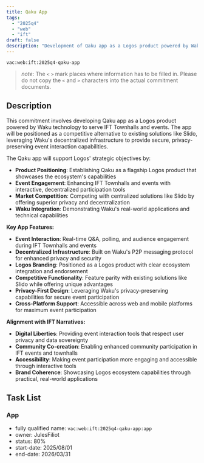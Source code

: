 ```yaml
---
title: Qaku App
tags:
  - "2025q4"
  - "web"
  - "ift"
draft: false
description: "Development of Qaku app as a Logos product powered by Waku for IFT Townhalls and events, positioning it as a competitive alternative to existing solutions like Slido."
---
```


`vac:web:ift:2025q4-qaku-app`

> *note*: The `<` `>` mark places where information has to be filled in. Please do not copy the `<` and `>` characters into the actual commitment documents.
## Description

This commitment involves developing Qaku app as a Logos product powered by Waku technology to serve IFT Townhalls and events. The app will be positioned as a competitive alternative to existing solutions like Slido, leveraging Waku's decentralized infrastructure to provide secure, privacy-preserving event interaction capabilities.

The Qaku app will support Logos' strategic objectives by:
- **Product Positioning**: Establishing Qaku as a flagship Logos product that showcases the ecosystem's capabilities
- **Event Engagement**: Enhancing IFT Townhalls and events with interactive, decentralized participation tools
- **Market Competition**: Competing with centralized solutions like Slido by offering superior privacy and decentralization
- **Waku Integration**: Demonstrating Waku's real-world applications and technical capabilities

**Key App Features:**
- **Event Interaction**: Real-time Q&A, polling, and audience engagement during IFT Townhalls and events
- **Decentralized Infrastructure**: Built on Waku's P2P messaging protocol for enhanced privacy and security
- **Logos Branding**: Positioned as a Logos product with clear ecosystem integration and endorsement
- **Competitive Functionality**: Feature parity with existing solutions like Slido while offering unique advantages
- **Privacy-First Design**: Leveraging Waku's privacy-preserving capabilities for secure event participation
- **Cross-Platform Support**: Accessible across web and mobile platforms for maximum event participation

**Alignment with IFT Narratives:**
- **Digital Liberties**: Providing event interaction tools that respect user privacy and data sovereignty
- **Community Co-creation**: Enabling enhanced community participation in IFT events and townhalls
- **Accessibility**: Making event participation more engaging and accessible through interactive tools
- **Brand Coherence**: Showcasing Logos ecosystem capabilities through practical, real-world applications


## Task List

### App

* fully qualified name: `vac:web:ift:2025q4-qaku-app:app`
* owner: JulesFiliot
* status: 80%
* start-date: 2025/08/01
* end-date: 2026/03/31
